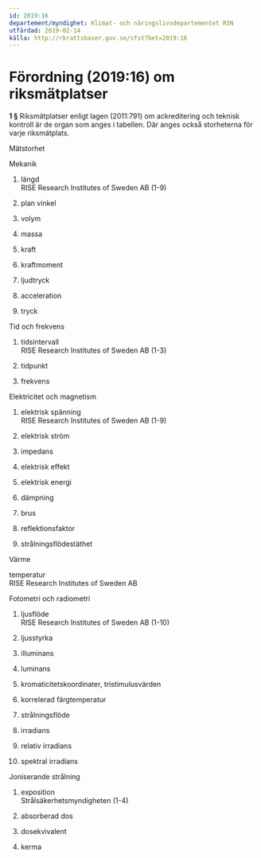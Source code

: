 ```yaml
---
id: 2019:16
departement/myndighet: Klimat- och näringslivsdepartementet RSN
utfärdad: 2019-02-14
källa: http://rkrattsbaser.gov.se/sfst?bet=2019:16
---
```


# Förordning (2019:16) om riksmätplatser

**1 §** Riksmätplatser enligt lagen (2011:791) om ackreditering och teknisk kontroll är de organ som anges i tabellen. Där anges också storheterna för varje riksmätplats.

Mätstorhet

Mekanik

1. längd  
   RISE Research Institutes of Sweden AB (1-9)

2. plan vinkel

3. volym

4. massa

5. kraft

6. kraftmoment

7. ljudtryck

8. acceleration

9. tryck

Tid och frekvens

1. tidsintervall  
   RISE Research Institutes of Sweden AB (1-3)

2. tidpunkt

3. frekvens

Elektricitet och magnetism

1. elektrisk spänning  
   RISE Research Institutes of Sweden AB (1-9)

2. elektrisk ström

3. impedans

4. elektrisk effekt

5. elektrisk energi

6. dämpning

7. brus

8. reflektionsfaktor

9. strålningsflödestäthet

Värme

temperatur  
RISE Research Institutes of Sweden AB

Fotometri och radiometri

1. ljusflöde  
   RISE Research Institutes of Sweden AB (1-10)

2. ljusstyrka

3. illuminans

4. luminans

5. kromaticitetskoordinater, tristimulusvärden

6. korrelerad färgtemperatur

7. strålningsflöde

8. irradians

9. relativ irradians

10. spektral irradians

Joniserande strålning

1. exposition  
   Strålsäkerhetsmyndigheten (1-4)

2. absorberad dos

3. dosekvivalent

4. kerma